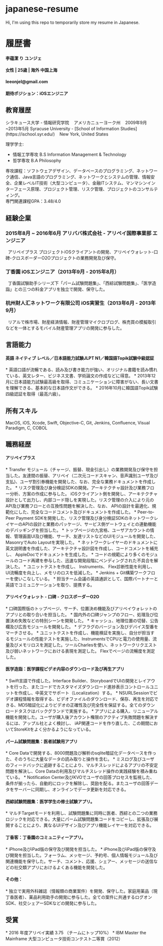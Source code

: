 # japanese-resume
Hi, I'm using this repo to temporarily store my resume in Japanese.

<h1>履歴書</h1>
<h4>李蕴潔 り ユンジェ</h4>
<h4>女性 | 25歳 | 海外 中国上海</h4>
<h4>leeonjel@gmail.com</h4>
<h4>期待ポジション：iOSエンジニア</h4>  
<h2>教育履歴</h2>
シラキュース大学 - 情報研究学院&nbsp;&nbsp;&nbsp;&nbsp;アメリカニューヨーク州&nbsp;&nbsp;&nbsp;&nbsp;2009年9月~2013年5月  
Syracuse University - [School of Information Studies](https://ischool.syr.edu/)&nbsp;&nbsp;&nbsp;&nbsp;New York, United States  
  
理学学士:  
* 情報工学専攻 B.S Information Management & Technology  
* 哲学専攻    B.A Philosophy  

専攻課程：ソフトウェアデザイン、データベースのプログラミング、ネットワーク通信、Java言語のプログラミング、ネットワークとシステムの管理、情報安全、企業レベルIT技術（大型コンピュータ）、金融ITシステム、マンマシンインターフェース原理、プロジェクト管理、リスク管理、プロジェクトのコンサルティング。  
専門関連課程GPA：3.48/4.0

<h2>経験企業</h2>
<h3>2015年8月 ~ 2016年6月 アリババ株式会社 - アリペイ国際事業部  エンジニア</h3>
&nbsp;&nbsp;アリペイプラス プロジェクトiOSクライアントの開発、アリペイウォレット-口碑-クロスボーダーO2Oプロジェクトの業務開発及び保守。
<h3>丁香園  iOSエンジニア（2013年9月 - 2015年8月）</h3>
&nbsp;&nbsp;丁香園試験助手シリーズ下「パーム試験問題集」、「西綜試験問題集」、「医学造詣」との三つの料金アプリを独立で開発、保守した。
<h3>杭州財人汇ネットワーク有限公司  iOS実習生（2013年6月 - 2013年9月）</h3>
&nbsp;&nbsp;リアルで株市場、財産経済情報、財産管理マイクロブログ、株売買の模擬取引などを一体とするモバイル財産管理アプリの開発に参与した。

<h2>言語能力</h2>
<h4>英語 ネイティブ レベル／日本語能力試験JLPT N1／韓国語Topik試験中級認証</h4>
* 英語口語が流暢である、読み及び書き能力が強い、オリジナル書籍を読み慣れている、英文レター、ビジネス文書、学術論文の作成などに得意。
* 2013年12月に日本語能力試験最高級を取得、コミュニケーションに障害がない、長い文書を理解できる、基本的な日本語作文ができる。
* 2016年10月に韓国語Topik試験四級認証を取得（最高六級）。

<h2>所有スキル</h2>
MacOS, iOS, Xcode, Swift, Objective-C, Git, Jenkins, Confluence, Visual Paradigm, C, COBOL

<h2>職務経歴</h2>
<h4>アリペイプラス</h4>
* Transfer モジュール（チャージ、振替、現金引出し）の業務開発及び保守を担当した。友達間の振替、アリペイ（二次元コードスキャン、音声識別ユーザ及び支払)、ユーザ割引券機能を開発した、なお、完全な業務ドキュメントを作成した。
* リスク管理及び身分検証SDKの開発。アーキテクチャ設計及び業務フロー分析、方案の作成に参与した。 iOSクライアント側を開発し、アーキテクチャ設計として出力し、内部コード隠しを実現した。リスク管理の介入により元のAPI及び業務フローとの互換性問題を解決した、なお、 APIの設計を最適化、規範化にした、完全なコードコメント及びドキュメントを作成した。
* Peer-to-Peer Payment SDKを開発した、リスク管理及び身分検証SDKのネットワークレイヤーのAPIの設計と業務のパッケージ、サービス側ゲートウェイとの連動機能のデバッギングを担当した。
* トップページの九宮格、ユーザアカウントの情報、管理画面UI及び機能、サーチ、友達リストなどのUIモジュールを開発した、 MasonryでAuto Layoutを実現した。
* ネットワークレイヤーのドキュメントに英文説明書を作成した、アーキテクチャ設計図を作成し、コードコメントを補充し、 AppleDocでドキュメントを生成した。
* コードの規範により多くのモジュールのコード再建を参与した、迅速な開発段階にペンディングされた不具合を解決した。
* ユニットテストを作成し、 Instruments、 Flex診断性能を利用し、 UI流暢度を向上し、メモリのロスを低減した。
* Jenkins + Git構築ワークフローを使いこなしている。
* 担当チーム会議の英語通訳として、国際パートナーと英語でコミュニケーションを取り、提携する。

<h4>アリペイウォレット - 口碑 - クロスボーダーO2O</h4>
* 口碑国際版のトップページ、サーチ、位置決め機能及びアリペイウォレットのアプリとの取り合いを担当した。
* 国内外の口碑ジャンプのフロー、処理及び位置決め失敗などの特別シーンを開発した。
* キャッシュ、地理位置の切替、公告欄及び広告モジュールを開発した。
* デフラグのバージョン及びデバイス型番をマーチさせる。
* ユニットテストを作成し、機能検証を実施し、自分が担当するモジュールの性能テストを実施した、InstrumentsでCPUと電力の使用量、流量及びメモリロスを測定した。ツールCharlesを使い、ネットワークリクエスト及び弱いネットワークにおける表現を測定した。 Flexでページの流暢度を測定した。  

<h4>医学造詣：医学課程ビデオ内容のダウンロード及び再生アプリ</h4>
* Swift言語で作成した。Interface Builder、StoryboardでUIの開発とレイアウトを行った、またコードでカスタマイズダウンロード進捗表示コントロールユニットを作成し、中英文でサポート（Localization）する。
* NSURLSessionでビデオ課程情報を取得する、ビデオファイルのダウンロード、保存、再生を対応できる、MD5暗証化によりビデオの正確性及び完全性を保証する。全てのダウンロードタスクはバックグランドで実施する。
* アプリによる購入、リニューアル機能を開発した。ユーザが購入後アカウント権限のアクティブ失敗問題を解決するには、アップル社とよく検討し、 iAP関連コードを作り直した、この期間においてStoreKitをよく分かるようになっている。

<h4>パーム試験問題集：医者試験用アプリ</h4>
* Core Dataで開発する、8000問題及び解析のsqlite暗証化データベースを作った、そのうちに大量なデータの読み取りと操作を含む。
* ミスログ及びユーザのフィードバックに追跡することにより、マルチスレッドによるアプリの不安定問題を解決し、Core Dataの利用及びマルチスレッド操作の実践経験を積み重ねている。
* Notification Center及びKVOでユーザの回答プロセスを監視した、条件が揃ったら、自動的にロックを解除し、奨励を配る。またユーザの回答データをサーバーに同期し、オンラインでデータ更新を対応できる。

<h4>西綜試験問題集：医学学生の修士試験アプリ。</h4>
* マルチTargetモードを利用し、試験問題集に同時に医者、西綜との二つの業務ロジックを対応できる。大量にパーム試験問題集コードをコピーし、拡張及び展開することにより、異なるUIデザイン及びアプリ機能レイヤーを対応できる。

<h4>丁香客：丁香園のコミュニティーアプリ。</h4>
* iPhone及びiPad版の保守及び開発を担当した。
* iPhone及びiPad版の保守及び開発を担当した。フォーラム、メッセージ、予約号、個人情報モジュール及び関連機能を保守した。サーチ、コメント、応援、シェアー、メッセージの送信などの社交類アプリにおけるよくある機能を開発した。

<h4>その他：</h4>
* 独立で実用外科雑誌（情報類の商業案件）を開発、保守した。家庭用薬品（現丁香医者）、薬品利用助手の開発に参与した。全ての案件に共通するログオンSDK、社交シェアーSDKなどの開発に参与した。

<h2>受賞</h2>
* 2016 年度アリペイ実績 3.75 （チームにトップ10%）
* IBM Master the Mainframe 大型コンピュータ技術コンテスト二等賞（2012）

